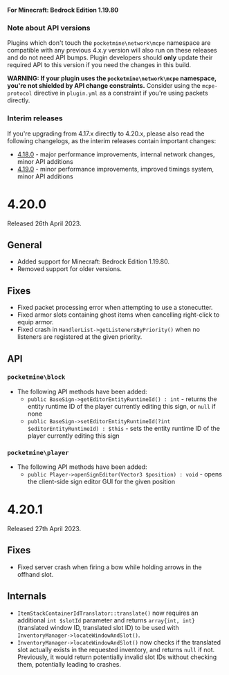 **For Minecraft: Bedrock Edition 1.19.80**

### Note about API versions
Plugins which don't touch the `pocketmine\network\mcpe` namespace are compatible with any previous 4.x.y version will also run on these releases and do not need API bumps.
Plugin developers should **only** update their required API to this version if you need the changes in this build.

**WARNING: If your plugin uses the `pocketmine\network\mcpe` namespace, you're not shielded by API change constraints.**
Consider using the `mcpe-protocol` directive in `plugin.yml` as a constraint if you're using packets directly.

### Interim releases
If you're upgrading from 4.17.x directly to 4.20.x, please also read the following changelogs, as the interim releases contain important changes:

- [4.18.0](https://github.com/pmmp/PocketMine-MP/blob/4.20.0/changelogs/4.18.md#4180) - major performance improvements, internal network changes, minor API additions
- [4.19.0](https://github.com/pmmp/PocketMine-MP/blob/4.20.0/changelogs/4.19.md#4190) - minor performance improvements, improved timings system, minor API additions

# 4.20.0
Released 26th April 2023.

## General
- Added support for Minecraft: Bedrock Edition 1.19.80.
- Removed support for older versions.

## Fixes
- Fixed packet processing error when attempting to use a stonecutter.
- Fixed armor slots containing ghost items when cancelling right-click to equip armor.
- Fixed crash in `HandlerList->getListenersByPriority()` when no listeners are registered at the given priority.

## API
### `pocketmine\block`
- The following API methods have been added:
  - `public BaseSign->getEditorEntityRuntimeId() : int` - returns the entity runtime ID of the player currently editing this sign, or `null` if none
  - `public BaseSign->setEditorEntityRuntimeId(?int $editorEntityRuntimeId) : $this` - sets the entity runtime ID of the player currently editing this sign

### `pocketmine\player`
- The following API methods have been added:
  - `public Player->openSignEditor(Vector3 $position) : void` - opens the client-side sign editor GUI for the given position

# 4.20.1
Released 27th April 2023.

## Fixes
- Fixed server crash when firing a bow while holding arrows in the offhand slot.

## Internals
- `ItemStackContainerIdTranslator::translate()` now requires an additional `int $slotId` parameter and returns `array{int, int}` (translated window ID, translated slot ID) to be used with `InventoryManager->locateWindowAndSlot()`.
- `InventoryManager->locateWindowAndSlot()` now checks if the translated slot actually exists in the requested inventory, and returns `null` if not. Previously, it would return potentially invalid slot IDs without checking them, potentially leading to crashes.
